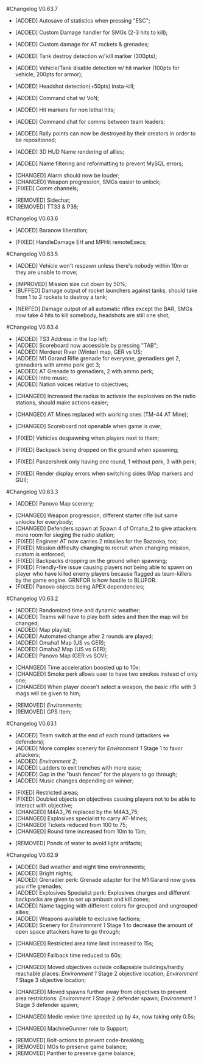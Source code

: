 #Changelog V0.63.7
+ [ADDED] Autosave of statistics when pressing "ESC";
+ [ADDED] Custom Damage handler for SMGs (2-3 hits to kill);
+ [ADDED] Custom damage for AT rockets & grenades;
+ [ADDED] Tank destroy detection w/ kill marker (300pts);
+ [ADDED] Vehicle/Tank disable detection w/ hit marker (100pts for vehicle, 200pts for armor);
+ [ADDED] Headshot detection(+50pts) insta-kill;
+ [ADDED] Command chat w/ VoN;
+ [ADDED] Hit markers for non lethal hits;
+ [ADDED] Command chat for comms between team leaders;
+ [ADDED] Rally points can now be destroyed by their creators in order to be repositioned;
+ [ADDED] 3D HUD Name rendering of allies;

+ [ADDED] Name filtering and reformatting to prevent MySQL errors;

* [CHANGED] Alarm should now be louder;
* [CHANGED] Weapon progression, SMGs easier to unlock;
* [FIXED] Comm channels;

- [REMOVED] Sidechat;
- [REMOVED] TT33 & P38;

#Changelog V0.63.6
+ [ADDED] Baranow liberation;
* [FIXED] HandleDamage EH and MPHit remoteExecs;

#Changelog V0.63.5
+ [ADDED] Vehicle won't respawn unless there's nobody within 10m or they are unable to move;

* [IMPROVED] Mission size cut down by 50%;
* [BUFFED] Damage output of rocket launchers against tanks, should take from 1 to 2 rockets to destroy a tank;

- [NERFED] Damage output of all automatic rifles except the BAR, SMGs now take 4 hits to kill somebody, headshots are still one shot;

#Changelog V0.63.4
+ [ADDED] TS3 Address in the top left;
+ [ADDED] Scoreboard now accessible by pressing "TAB";
+ [ADDED] Merderet River (Winter) map, GER vs US;
+ [ADDED] M1 Garand Rifle grenade for everyone, grenadiers get 2, grenadiers with ammo perk get 3;
+ [ADDED] AT Grenade to grenadiers, 2 with ammo perk;
+ [ADDED] Intro music;
+ [ADDED] Nation voices relative to objectives;

* [CHANGED] Increased the radius to activate the explosives on the radio stations, should make actions easier;
* [CHANGED] AT Mines replaced with working ones (TM-44 AT Mine);
* [CHANGED] Scoreboard not openable when game is over;

* [FIXED] Vehicles despawning when players next to them;
* [FIXED] Backpack being dropped on the ground when spawning;
* [FIXED] Panzershrek only having one round, 1 without perk, 3 with perk;
* [FIXED] Render display errors when switching sides (Map markers and GUI);

#Changelog V0.63.3
+ [ADDED] Panovo Map scenery;

* [CHANGED] Weapon progression, different starter rifle but same unlocks for everybody;
* [CHANGED] Defenders spawn at Spawn 4 of Omaha_2 to give attackers more room for sieging the radio station;
* [FIXED] Engineer AT now carries 2 missiles for the Bazooka, too;
* [FIXED] Mission difficulty changing to recruit when changing mission, custom is enforced;
* [FIXED] Backpacks dropping on the ground when spawning;
* [FIXED] Friendly-fire issue causing players not being able to spawn on player who have killed enemy players
          because flagged as team-killers by the game engine. GRNFOR is how hostile to BLUFOR.
* [FIXED] Panovo objects being APEX dependencies;

#Changelog V0.63.2
+ [ADDED] Randomized time and dynamic weather;
+ [ADDED] Teams will have to play both sides and then the map will be changed;
+ [ADDED] Map playlist;
+ [ADDED] Automated change after 2 rounds are played;
+ [ADDED] Omaha1 Map (US vs GER);
+ [ADDED] Omaha2 Map (US vs GER);
+ [ADDED] Panovo Map (GER vs SOV);

* [CHANGED] Time acceleration boosted up to 10x;
* [CHANGED] Smoke perk allows user to have two smokes instead of only one;
* [CHANGED] When player doesn't select a weapon, the basic rifle with 3 mags will be given to him;

- [REMOVED] *Environments*;
- [REMOVED] GPS Item;

#Changelog V0.63.1
+ [ADDED] Team switch at the end of each round (attackers <=> defenders);
+ [ADDED] More complex scenery for *Environment 1* Stage 1 to favor attackers;
+ [ADDED] *Environment 2*;
+ [ADDED] Ladders to exit trenches with more ease;
+ [ADDED] Gap in the "bush fences" for the players to go through;
+ [ADDED] Music changes depending on winner;

* [FIXED] Restricted areas;
* [FIXED] Doubled objects on objectives causing players not to be able to interact with objective;
* [CHANGED] M4A3_76 replaced by the M4A3_75;
* [CHANGED] Explosives specialist to carry AT-Mines;
* [CHANGED] Tickets reduced from 100 to 75;
* [CHANGED] Round time increased from 10m to 15m;

- [REMOVED] Ponds of water to avoid light artifacts;

#Changelog V0.62.9

+ [ADDED] Bad weather and night time environments;
+ [ADDED] Bright nights;
+ [ADDED] Grenadier perk:
            Grenade adapter for the M1 Garand now gives you rifle grenades;
+ [ADDED] Explosives Specialist perk:
            Explosives charges and different backpacks are given to set up ambush and kill zones;
+ [ADDED] Name tagging with different colors for grouped and ungrouped allies;
+ [ADDED] Weapons available to exclusive factions;
+ [ADDED] Scenery for *Environment 1* Stage 1 to decrease the amount of open space attackers have to go through;

* [CHANGED] Restricted area time limit increased to 15s;
* [CHANGED] Fallback time reduced to 60s;
* [CHANGED] Moved objectives outside collapsable buildings/hardly reachable places:
      *Environment 1* Stage 2 objective location;
      *Environment 1* Stage 3 objective location;

* [CHANGED] Moved spawns further away from objectives to prevent area restrictions:
      *Environment 1* Stage 2 defender spawn;
      *Environment 1* Stage 3 defender spawn;

* [CHANGED] Medic revive time speeded up by 4x, now taking only 0.5s;
* [CHANGED] MachineGunner role to Support;

- [REMOVED] Bolt-actions to prevent code-breaking;
- [REMOVED] MGs to preserve game balance;
- [REMOVED] Panther to preserve game balance;
